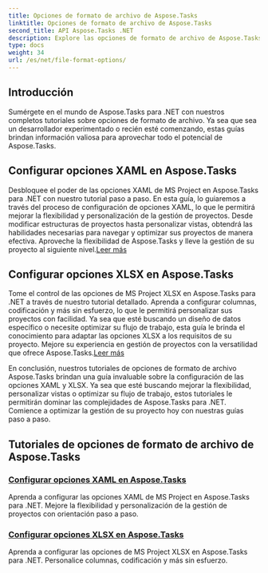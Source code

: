 ```yaml
---
title: Opciones de formato de archivo de Aspose.Tasks
linktitle: Opciones de formato de archivo de Aspose.Tasks
second_title: API Aspose.Tasks .NET
description: Explore las opciones de formato de archivo de Aspose.Tasks y domine la configuración de las opciones XAML y XLSX en Aspose.Tasks .NET. Mejore la gestión de proyectos con consejos de personalización.
type: docs
weight: 34
url: /es/net/file-format-options/
---
```


## Introducción

Sumérgete en el mundo de Aspose.Tasks para .NET con nuestros completos tutoriales sobre opciones de formato de archivo. Ya sea que sea un desarrollador experimentado o recién esté comenzando, estas guías brindan información valiosa para aprovechar todo el potencial de Aspose.Tasks.

## Configurar opciones XAML en Aspose.Tasks

 Desbloquee el poder de las opciones XAML de MS Project en Aspose.Tasks para .NET con nuestro tutorial paso a paso. En esta guía, lo guiaremos a través del proceso de configuración de opciones XAML, lo que le permitirá mejorar la flexibilidad y personalización de la gestión de proyectos. Desde modificar estructuras de proyectos hasta personalizar vistas, obtendrá las habilidades necesarias para navegar y optimizar sus proyectos de manera efectiva. Aproveche la flexibilidad de Aspose.Tasks y lleve la gestión de su proyecto al siguiente nivel.[Leer más](./configuring-xaml-options/)

## Configurar opciones XLSX en Aspose.Tasks

Tome el control de las opciones de MS Project XLSX en Aspose.Tasks para .NET a través de nuestro tutorial detallado. Aprenda a configurar columnas, codificación y más sin esfuerzo, lo que le permitirá personalizar sus proyectos con facilidad. Ya sea que esté buscando un diseño de datos específico o necesite optimizar su flujo de trabajo, esta guía le brinda el conocimiento para adaptar las opciones XLSX a los requisitos de su proyecto. Mejore su experiencia en gestión de proyectos con la versatilidad que ofrece Aspose.Tasks.[Leer más](./configuring-xlsx-options/)

En conclusión, nuestros tutoriales de opciones de formato de archivo Aspose.Tasks brindan una guía invaluable sobre la configuración de las opciones XAML y XLSX. Ya sea que esté buscando mejorar la flexibilidad, personalizar vistas o optimizar su flujo de trabajo, estos tutoriales le permitirán dominar las complejidades de Aspose.Tasks para .NET. Comience a optimizar la gestión de su proyecto hoy con nuestras guías paso a paso.

## Tutoriales de opciones de formato de archivo de Aspose.Tasks
### [Configurar opciones XAML en Aspose.Tasks](./configuring-xaml-options/)
Aprenda a configurar las opciones XAML de MS Project en Aspose.Tasks para .NET. Mejore la flexibilidad y personalización de la gestión de proyectos con orientación paso a paso.
### [Configurar opciones XLSX en Aspose.Tasks](./configuring-xlsx-options/)
Aprenda a configurar las opciones de MS Project XLSX en Aspose.Tasks para .NET. Personalice columnas, codificación y más sin esfuerzo.